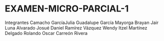 # EXAMEN-MICRO-PARCIAL-1
Integrantes 
Camacho GarcíaJulia Guadalupe
García Mayorga Brayan Jair
Luna Alvarado Josué Daniel
Ramírez Vázquez Wendy Itzel
Martínez Delgado Rolando
Oscar Carreón Rivera
